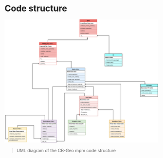 # Code structure

![MPM Code structure](media/mpm.svg)
> UML diagram of the CB-Geo mpm code structure
